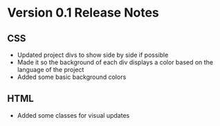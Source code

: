 # Version 0.1 Release Notes

## CSS
* Updated project divs to show side by side if possible
* Made it so the background of each div displays a color based on the language of the project
* Added some basic background colors

## HTML
* Added some classes for visual updates